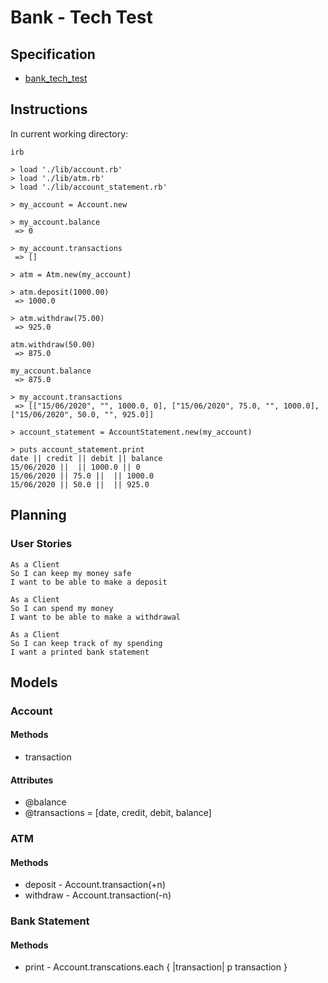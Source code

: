 # Bank - Tech Test

## Specification
* [bank_tech_test](https://github.com/makersacademy/course/blob/master/individual_challenges/bank_tech_test.md)

## Instructions
In current working directory:
```
irb
```

```
> load './lib/account.rb'
> load './lib/atm.rb'
> load './lib/account_statement.rb'
```

```
> my_account = Account.new

> my_account.balance
 => 0 

> my_account.transactions
 => []
```

```
> atm = Atm.new(my_account)

> atm.deposit(1000.00)
 => 1000.0

> atm.withdraw(75.00)
 => 925.0 

atm.withdraw(50.00)
 => 875.0
```

```
my_account.balance
 => 875.0 

> my_account.transactions
 => [["15/06/2020", "", 1000.0, 0], ["15/06/2020", 75.0, "", 1000.0], ["15/06/2020", 50.0, "", 925.0]] 
```

```
> account_statement = AccountStatement.new(my_account)

> puts account_statement.print
date || credit || debit || balance
15/06/2020 ||  || 1000.0 || 0
15/06/2020 || 75.0 ||  || 1000.0
15/06/2020 || 50.0 ||  || 925.0
```

## Planning
### User Stories
```
As a Client
So I can keep my money safe
I want to be able to make a deposit
```
```
As a Client
So I can spend my money
I want to be able to make a withdrawal
```
```
As a Client
So I can keep track of my spending
I want a printed bank statement
```

## Models
### Account
#### Methods
* transaction
#### Attributes
* @balance
* @transactions = [date, credit, debit, balance]


### ATM
#### Methods
* deposit - Account.transaction(+n)
* withdraw - Account.transaction(-n)


### Bank Statement
#### Methods
* print - Account.transcations.each { |transaction| p transaction }

